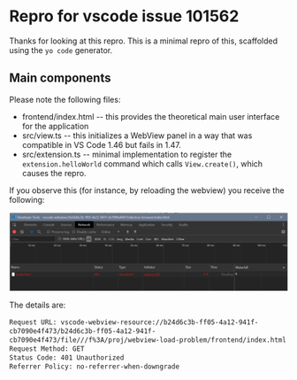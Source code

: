 # Repro for vscode issue 101562

Thanks for looking at this repro. This is a minimal repro of this, scaffolded using the `yo code` generator.

## Main components

Please note the following files:

 - frontend/index.html -- this provides the theoretical main user interface for the application
 - src/view.ts -- this initializes a WebView panel in a way that was compatible in VS Code 1.46 but fails in 1.47.
 - src/extension.ts -- minimal implementation to register the `extension.helloWorld` command which calls `View.create()`, which causes the repro.

If you observe this (for instance, by reloading the webview) you receive the following:

![Network error](./src/img/error-on-147.png)

The details are:

```
Request URL: vscode-webview-resource://b24d6c3b-ff05-4a12-941f-cb7090e4f473/b24d6c3b-ff05-4a12-941f-cb7090e4f473/file///f%3A/proj/webview-load-problem/frontend/index.html
Request Method: GET
Status Code: 401 Unauthorized
Referrer Policy: no-referrer-when-downgrade
```
